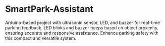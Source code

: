 # SmartPark-Assistant
Arduino-based project with ultrasonic sensor, LED, and buzzer for real-time parking feedback. LED blinks and buzzer beeps based on object proximity, ensuring accurate and responsive assistance. Enhance parking safety with this compact and versatile system.
